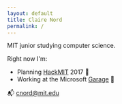 ```yaml
---
layout: default
title: Claire Nord
permalink: /
---
```


MIT junior studying computer science.

Right now I'm:

- Planning [HackMIT][hack] 2017 :space_invader:
- Working at the Microsoft [Garage][garage] :office:

:mailbox_with_mail: cnord@mit.edu

[hack]: https://hackmit.org
[garage]: https://www.microsoft.com/en-us/garage/
